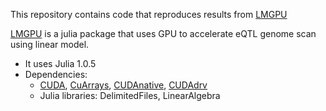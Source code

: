 This repository contains code that reproduces results from [LMGPU](https://www.biorxiv.org/content/10.1101/2020.06.22.153742v1.full.pdf)

[LMGPU](https://github.com/ChelseaTrotter/LMGPU.jl) is a julia package that uses GPU to accelerate eQTL genome scan using linear model.
- It uses Julia 1.0.5
- Dependencies:
  - [CUDA](https://developer.nvidia.com/cuda-92-download-archive), [CuArrays](https://github.com/JuliaGPU/CuArrays.jl), [CUDAnative](https://github.com/JuliaGPU/CUDAnative.jl), [CUDAdrv](https://github.com/JuliaGPU/CUDAdrv.jl)
  - Julia libraries: DelimitedFiles, LinearAlgebra
  
